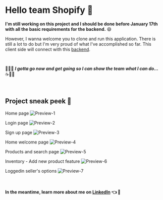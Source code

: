 # Hello team Shopify :wave:

__I'm still working on this project and I should be done before January 17th with all the basic requirements for the backend.__ :smile:

However, I wanna welcome you to clone and run this application. There is still a lot to do but I'm very proud of what I've accomplished so far. 
This client side will connect with this [backend](https://github.com/mrdbrg/Shopify-backend). 

<br />

:running_man::dash: ___I gotta go now and get going so I can show the team what I can do...___ :coffee::technologist:

<br />

## Project sneak peek :eyes:

Home page
![Preview-1](https://res.cloudinary.com/dloh9txdc/image/upload/v1610680028/General%20Projects/Screen_Shot_2021-01-14_at_10.01.25_PM_zuydvb.png)

Login page
![Preview-2](https://res.cloudinary.com/dloh9txdc/image/upload/v1610680028/General%20Projects/Screen_Shot_2021-01-14_at_10.02.20_PM_wke99n.png)

Sign up page
![Preview-3](https://res.cloudinary.com/dloh9txdc/image/upload/v1610680029/General%20Projects/Screen_Shot_2021-01-14_at_10.02.31_PM_wnjh7g.png)

Home welcome page
![Preview-4](https://res.cloudinary.com/dloh9txdc/image/upload/v1610680027/General%20Projects/Screen_Shot_2021-01-14_at_10.02.46_PM_s5omp8.png)

Products and search page
![Preview-5](https://res.cloudinary.com/dloh9txdc/image/upload/v1610680028/General%20Projects/Screen_Shot_2021-01-14_at_10.02.59_PM_vqa1he.png)

Inventory - Add new product feature
![Preview-6](https://res.cloudinary.com/dloh9txdc/image/upload/v1610680028/General%20Projects/Screen_Shot_2021-01-14_at_10.03.10_PM_hxncjm.png)

Loggedin seller's options
![Preview-7](https://res.cloudinary.com/dloh9txdc/image/upload/v1610680029/General%20Projects/Screen_Shot_2021-01-14_at_10.03.21_PM_tguweb.png)

<br />

#### In the meantime, learn more about me on [LinkedIn](https://www.linkedin.com/in/marlon-braga/) :point_left: :hugs:

